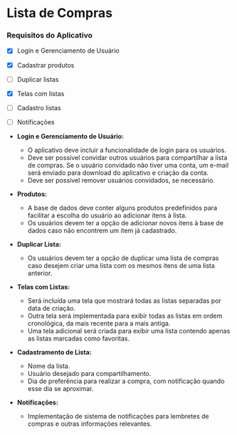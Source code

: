 # Lista de Compras
### Requisitos do Aplicativo

- [x] Login e Gerenciamento de Usuário
- [x] Cadastrar produtos
- [ ] Duplicar listas
- [x] Telas com listas
- [ ] Cadastro listas
- [ ] Notificações



* **Login e Gerenciamento de Usuário:**
    * O aplicativo deve incluir a funcionalidade de login para os usuários.
    * Deve ser possível convidar outros usuários para compartilhar a lista de compras. Se o usuário convidado não tiver uma conta, um e-mail será enviado para download do aplicativo e criação da conta.
    * Deve ser possível remover usuários convidados, se necessário.

* **Produtos:**
    * A base de dados deve conter alguns produtos predefinidos para facilitar a escolha do usuário ao adicionar itens à lista.
    * Os usuários devem ter a opção de adicionar novos itens à base de dados caso não encontrem um item já cadastrado.

* **Duplicar Lista:**
    * Os usuários devem ter a opção de duplicar uma lista de compras caso desejem criar uma lista com os mesmos itens de uma lista anterior.

* **Telas com Listas:**
    * Será incluída uma tela que mostrará todas as listas separadas por data de criação.
    * Outra tela será implementada para exibir todas as listas em ordem cronológica, da mais recente para a mais antiga.
    * Uma tela adicional será criada para exibir uma lista contendo apenas as listas marcadas como favoritas.

* **Cadastramento de Lista:**
    - Nome da lista.
    - Usuário desejado para compartilhamento.
    - Dia de preferência para realizar a compra, com notificação quando esse dia se aproximar.

* **Notificações:**
    * Implementação de sistema de notificações para lembretes de compras e outras informações relevantes.
